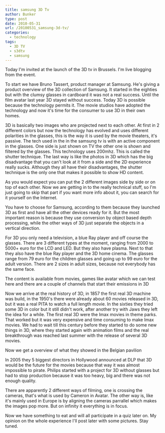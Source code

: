 ```yaml
---
title: samsung 3D Tv
author: Bunker
type: post
date: 2010-05-31
url: /20100531_samsung-3d-tv/
categories:
  - technology
tags:
  - 3D TV
  - s3dtv
  - samsung
---
```

Today I'm invited at the launch of the 3D tv in Brussels. I'm live blogging from the event.

To start we have Bruno Tassert, product manager at Samsung. He's giving a product overview of the 3D collection of Samsung. It started in the eighties but with the clumsy glasses in cardboard it was not a real success. Until the film avatar last year 3D stayed without success. Today 3D is possible because the technology permits it. The movie studios have adopted the technology and now it's time for the consumer to use 3D in their own homes.

3D is basically two images who are projected next to each other. At first in 2 different colors but now the technology has evolved and uses different polarities in the glasses, this is the way it is used by the movie theaters, it's passive. The tech used in the in the samsung tv is with an active component in the glasses. One side is just shown on TV the other one is shown and filtered by the glasses. This technology uses 200mhz. This is called the shutter technique. The last way is like the photos in 3D which has the big disadvantage that you can't look at it from a side and the 2D experience really sucks. Although they all have their disadvantages, the shutter technique is the only one that makes it possible to show HD content. 

As you would expect you can put the 2 different images side by side or on top of each other. Now we are getting in to the really technical stuff, so I'm just going to skip that part if you want more info about it, you can search for it yourself on the Internet.

You have to choose for Samsung, according to them because they launched 3D as first and have all the other devices ready for it. But the most important reason is because they use conversion by object based depth processing, while the other ways of 3D just separate the objects in a vertical direction. 

For 3D you only need a television, a blue Ray player and off course the glasses. There are 3 different types at the moment, ranging from 2000 to 5000+ euro for the LCD and LED. But they also have plasma. Next to that they also have the blue Ray player and the 3D home cinema. The glasses range from 79 euro for the children glasses and going up to 99 euro for the adult version. There are 2 sizes in adult sizes, because not everybody has the same face.

The content is available from movies, games like avatar which we can test here and there are a couple of channels that start their emissions in 3D

Now we arrive at the real history of 3D, in 1857 the first real 3D machine was build, in the 1950's there were already about 60 movies released in 3D, but it was a real PITA to watch a full length movie. In the sixties they tried some 3D in color but it still didn't work, after another try with Jaws they left the idea for a while. The first real 3D were the Imax movies in theme parks. That worked but it was very expensive and time consuming to make Imax movies. We had to wait till this century before they started to do some new things in 3D, where they started again with animation films and the real breakthrough was reached last summer with the release of several 3D movies.

Now we get a overview of what they showed in the Belgian pavilion

In 2005 they 5 biggest directors in Hollywood announced at DLP that 3D would be the future for the movies because that way it was almost impossible to pirate. Philips started with a project for 3D without glasses but had to stop production because it was too heavy, big and there was not enough quality. 

There are apparently 2 different ways of filming, one is crossing the cameras, that's what is used by Cameron in Avatar. The other way is, like it's mainly used in Europe is by aligning the cameras parrallel which makes the images pop more. But on infinity it everything is in focus.

Now we have something to eat and will all participate in a quiz later on. My opinion on the whole experience I'll post later with some pictures. Stay tuned.